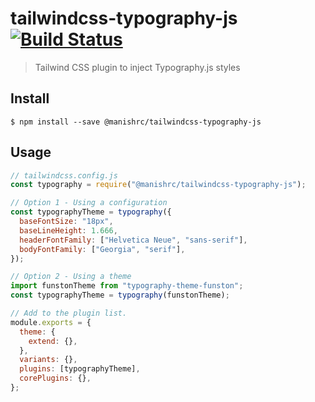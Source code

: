 # tailwindcss-typography-js [![Build Status](https://travis-ci.com/manishrc/tailwindcss-typography-js.svg?branch=master)](https://travis-ci.com/manishrc/tailwindcss-typography-js)

> Tailwind CSS plugin to inject Typography.js styles

## Install

```
$ npm install --save @manishrc/tailwindcss-typography-js
```

## Usage

```js
// tailwindcss.config.js
const typography = require("@manishrc/tailwindcss-typography-js");

// Option 1 - Using a configuration
const typographyTheme = typography({
  baseFontSize: "18px",
  baseLineHeight: 1.666,
  headerFontFamily: ["Helvetica Neue", "sans-serif"],
  bodyFontFamily: ["Georgia", "serif"],
});

// Option 2 - Using a theme
import funstonTheme from "typography-theme-funston";
const typographyTheme = typography(funstonTheme);

// Add to the plugin list.
module.exports = {
  theme: {
    extend: {},
  },
  variants: {},
  plugins: [typographyTheme],
  corePlugins: {},
};
```
